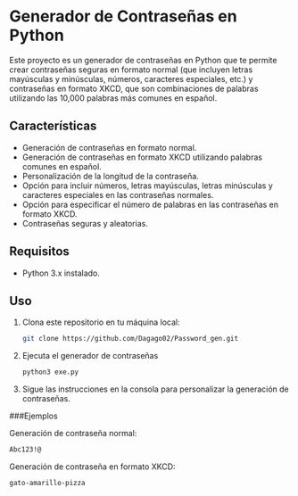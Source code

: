 # Generador de Contraseñas en Python

Este proyecto es un generador de contraseñas en Python que te permite crear contraseñas seguras en formato normal (que incluyen letras mayúsculas y minúsculas, números, caracteres especiales, etc.) y contraseñas en formato XKCD, que son combinaciones de palabras utilizando las 10,000 palabras más comunes en español.

## Características

- Generación de contraseñas en formato normal.
- Generación de contraseñas en formato XKCD utilizando palabras comunes en español.
- Personalización de la longitud de la contraseña.
- Opción para incluir números, letras mayúsculas, letras minúsculas y caracteres especiales en las contraseñas normales.
- Opción para especificar el número de palabras en las contraseñas en formato XKCD.
- Contraseñas seguras y aleatorias.

## Requisitos

- Python 3.x instalado.

## Uso

1. Clona este repositorio en tu máquina local:

   ```bash
   git clone https://github.com/Dagago02/Password_gen.git
2. Ejecuta el generador de contraseñas
   ```bash
   python3 exe.py
3. Sigue las instrucciones en la consola para personalizar la generación de contraseñas.

###Ejemplos

Generación de contraseña normal:
   ```bash
   Abc123!@
   ```
Generación de contraseña en formato XKCD:
   ```bash
   gato-amarillo-pizza
   ```
